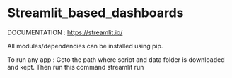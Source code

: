 # Streamlit_based_dashboards

DOCUMENTATION : https://streamlit.io/

All modules/dependencies can be installed using pip.

To run any app : Goto the path where script and data folder is downloaded and kept. Then run this command streamlit run <script>

Streamlit based data apps and dashboards

1. <simple_data_dashboard.py> Simplest data apps / dashboard for olympic 2016 dataset. To launch the app run this command in cmd : streamlit run simple_data_dashboard.py
2. <olympic.py> Live Olympics Tokyo 2020 Dashboard in Python 🐍 Streamlit! (https://www.streamlit.io/) & Plotly (https://plotly.com/)
3. <dash_cert_report.py> Certificate validation report 
4. <advanced_filter.py> Advanced filter reporting Dashboard.
